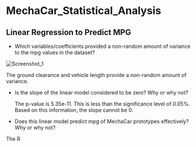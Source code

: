 # MechaCar_Statistical_Analysis

## Linear Regression to Predict MPG
- Which variables/coefficients provided a non-random amount of variance to the mpg values in the dataset?
  
![Screenshot_1](https://user-images.githubusercontent.com/80054925/123557505-be03a000-d756-11eb-800a-0313fb3f96bd.png)

  The ground clearance and vehicle length provide a non-random amount of variance. 

- Is the slope of the linear model considered to be zero? Why or why not?

  The p-value is 5.35e-11. This is less than the significance level of 0.05%. Based on this information, the slope cannot be 0. 

- Does this linear model predict mpg of MechaCar prototypes effectively? Why or why not?

The R
